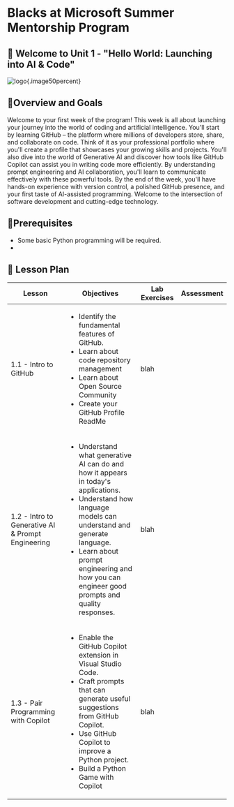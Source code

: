 # Blacks at Microsoft Summer Mentorship Program 

## 👋 Welcome to Unit 1 - "Hello World: Launching into AI & Code"
![logo](https://github.githubassets.com/assets/blacktocats-starting-the-trend-1c51f09a9129.webp){.image50percent}


## 🎯Overview and Goals
Welcome to your first week of the program! This week is all about launching your journey into the world of coding and artificial intelligence.  You'll start by learning GitHub – the platform where millions of developers store, share, and collaborate on code. Think of it as your professional portfolio where you'll create a profile that showcases your growing skills and projects. You'll also dive into the world of Generative AI and discover how tools like GitHub Copilot can assist you in writing code more efficiently. By understanding prompt engineering and AI collaboration, you'll learn to communicate effectively with these powerful tools. By the end of the week, you'll have hands-on experience with version control, a polished GitHub presence, and your first taste of AI-assisted programming. Welcome to the intersection of software development and cutting-edge technology.

## 📘Prerequisites
- Some basic Python programming will be required.
- 
## 📌 Lesson Plan

|Lesson |Objectives | Lab Exercises | Assessment
| ----------- | ----------- | ----------- | ----------- |
| 1.1 - Intro to GitHub |<ul><li>Identify the fundamental features of GitHub.</li><li>Learn about code repository management</li><li>Learn about Open Source Community</li><li>Create your GitHub Profile ReadMe</li></ul> | blah | 
| 1.2 - Intro to Generative AI & Prompt Engineering |<ul><li>Understand what generative AI can do and how it appears in today's applications.</li><li>Understand how language models can understand and generate language.</li><li>Learn about prompt engineering and how you can engineer good prompts and quality responses.</li></ul> | blah | 
| 1.3 - Pair Programming with Copilot |<ul><li>Enable the GitHub Copilot extension in Visual Studio Code.</li><li>Craft prompts that can generate useful suggestions from GitHub Copilot.</li><li>Use GitHub Copilot to improve a Python project.</li><li>Build a Python Game with Copilot</li></ul> | blah | 
